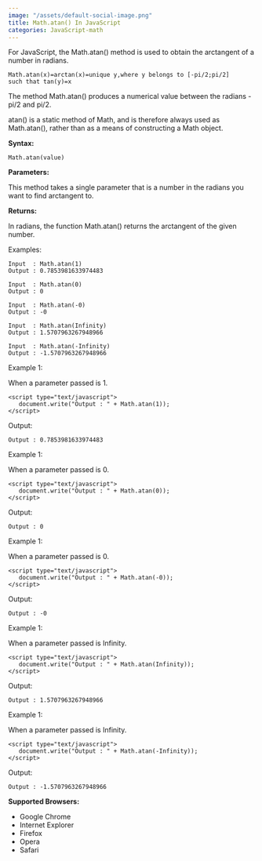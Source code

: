 ```yaml
---
image: "/assets/default-social-image.png"
title: Math.atan() In JavaScript
categories: JavaScript-math
---
```


For JavaScript, the Math.atan() method is used to obtain the arctangent of a number in radians.

```
Math.atan(x)=arctan(x)=unique y,where y belongs to [-pi/2;pi/2] 
such that tan(y)=x
```

The method Math.atan() produces a numerical value between the radians -pi/2 and pi/2.

atan() is a static method of Math, and is therefore always used as Math.atan(), rather than as a means of constructing a Math object.

**Syntax:**

`Math.atan(value)`

**Parameters:**

This method takes a single parameter that is a number in the radians you want to find arctangent to.

**Returns:**

In radians, the function Math.atan() returns the arctangent of the given number.

Examples:

```
Input  : Math.atan(1)
Output : 0.7853981633974483
```
     
```
Input  : Math.atan(0)
Output : 0
```

```
Input  : Math.atan(-0)
Output : -0
```

```
Input  : Math.atan(Infinity)
Output : 1.5707963267948966
```

```
Input  : Math.atan(-Infinity)
Output : -1.5707963267948966
```

Example 1:

When a parameter passed is 1.

```
<script type="text/javascript"> 
   document.write("Output : " + Math.atan(1)); 
</script> 
```

Output:

`Output : 0.7853981633974483`

Example 1:

When a parameter passed is 0.

```
<script type="text/javascript"> 
   document.write("Output : " + Math.atan(0)); 
</script> 
```

Output:

`Output : 0`

Example 1:

When a parameter passed is 0.

```
<script type="text/javascript"> 
   document.write("Output : " + Math.atan(-0)); 
</script> 
```

Output:

`Output : -0`

Example 1:

When a parameter passed is Infinity.

```
<script type="text/javascript"> 
   document.write("Output : " + Math.atan(Infinity)); 
</script> 
```

Output:

`Output : 1.5707963267948966`

Example 1:

When a parameter passed is Infinity.

```
<script type="text/javascript"> 
   document.write("Output : " + Math.atan(-Infinity)); 
</script> 
```

Output:

`Output : -1.5707963267948966`

**Supported Browsers:**

* Google Chrome
* Internet Explorer
* Firefox
* Opera
* Safari